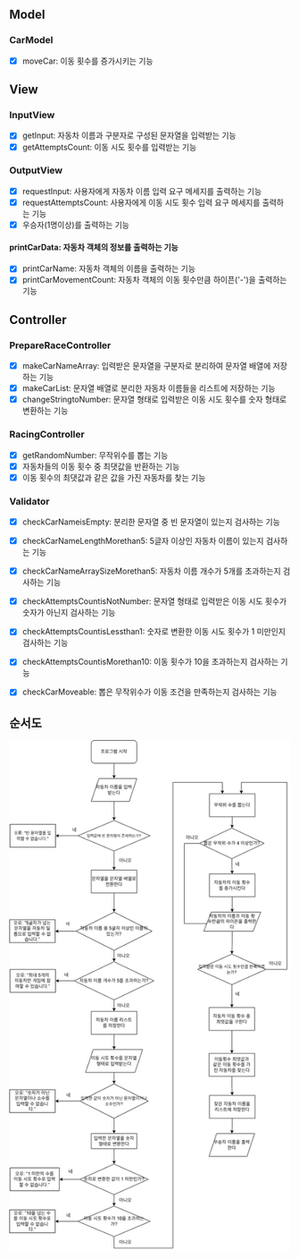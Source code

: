 ## Model
### CarModel
- [x] moveCar: 이동 횟수를 증가시키는 기능

## View
### InputView
- [x] getInput: 자동차 이름과 구분자로 구성된 문자열을 입력받는 기능
- [x] getAttemptsCount: 이동 시도 횟수를 입력받는 기능

### OutputView
- [x] requestInput: 사용자에게 자동차 이름 입력 요구 메세지를 출력하는 기능
- [x] requestAttemptsCount: 사용자에게 이동 시도 횟수 입력 요구 메세지를 출력하는 기능
- [x] 우승자(1명이상)를 출력하는 기능

#### printCarData: 자동차 객체의 정보를 출력하는 기능
- [x] printCarName: 자동차 객체의 이름을 출력하는 기능
- [x] printCarMovementCount: 자동차 객체의 이동 횟수만큼 하이픈('-')을 출력하는 기능

## Controller
### PrepareRaceController
- [x] makeCarNameArray: 입력받은 문자열을 구분자로 분리하여 문자열 배열에 저장하는 기능
- [x] makeCarList: 문자열 배열로 분리한 자동차 이름들을 리스트에 저장하는 기능
- [x] changeStringtoNumber: 문자열 형태로 입력받은 이동 시도 횟수를 숫자 형태로 변환하는 기능

### RacingController
- [x] getRandomNumber: 무작위수를 뽑는 기능
- [x] 자동차들의 이동 횟수 중 최댓값을 반환하는 기능
- [x] 이동 횟수의 최댓값과 같은 값을 가진 자동차를 찾는 기능

### Validator
- [x] checkCarNameisEmpty: 분리한 문자열 중 빈 문자열이 있는지 검사하는 기능
- [x] checkCarNameLengthMorethan5: 5글자 이상인 자동차 이름이 있는지 검사하는 기능
- [x] checkCarNameArraySizeMorethan5: 자동차 이름 개수가 5개를 초과하는지 검사하는 기능
- [x] checkAttemptsCountisNotNumber: 문자열 형태로 입력받은 이동 시도 횟수가 숫자가 아닌지 검사하는 기능
- [x] checkAttemptsCountisLessthan1: 숫자로 변환한 이동 시도 횟수가 1 미만인지 검사하는 기능
- [x] checkAttemptsCountisMorethan10: 이동 횟수가 10을 초과하는지 검사하는 기능
- [x] checkCarMoveable: 뽑은 무작위수가 이동 조건을 만족하는지 검사하는 기능


## 순서도
![](./asset/flowChart.png)